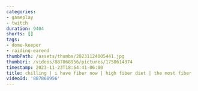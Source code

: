 ```yaml
---
categories:
- gameplay
- twitch
duration: 9404
shorts: []
tags:
- dome-keeper
- raiding-earend
thumbPath: /assets/thumbs/20231124005441.jpg
thumbUri: /videos/887868956/pictures/1758614374
timestamp: 2023-11-23T18:54:41-06:00
title: chilling | i have fiber now | high fiber diet | the most fiber | extra fiber
videoId: '887868956'
---
```

